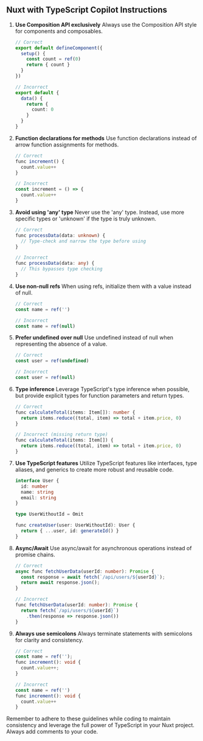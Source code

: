 ## Nuxt with TypeScript Copilot Instructions

1. **Use Composition API exclusively**
   Always use the Composition API style for components and composables.

   ```typescript
   // Correct
   export default defineComponent({
     setup() {
       const count = ref(0)
       return { count }
     }
   })

   // Incorrect
   export default {
     data() {
       return {
         count: 0
       }
     }
   }
   ```

2. **Function declarations for methods**
   Use function declarations instead of arrow function assignments for methods.

   ```typescript
   // Correct
   func increment() {
     count.value++
   }

   // Incorrect
   const increment = () => {
     count.value++
   }
   ```

3. **Avoid using 'any' type**
   Never use the 'any' type. Instead, use more specific types or 'unknown' if the type is truly unknown.

   ```typescript
   // Correct
   func processData(data: unknown) {
     // Type-check and narrow the type before using
   }

   // Incorrect
   func processData(data: any) {
     // This bypasses type checking
   }
   ```

4. **Use non-null refs**
   When using refs, initialize them with a value instead of null.

   ```typescript
   // Correct
   const name = ref('')

   // Incorrect
   const name = ref(null)
   ```

5. **Prefer undefined over null**
   Use undefined instead of null when representing the absence of a value.

   ```typescript
   // Correct
   const user = ref(undefined)

   // Incorrect
   const user = ref(null)
   ```

6. **Type inference**
   Leverage TypeScript's type inference when possible, but provide explicit types for function parameters and return types.

   ```typescript
   // Correct
   func calculateTotal(items: Item[]): number {
     return items.reduce((total, item) => total + item.price, 0)
   }

   // Incorrect (missing return type)
   func calculateTotal(items: Item[]) {
     return items.reduce((total, item) => total + item.price, 0)
   }
   ```

7. **Use TypeScript features**
   Utilize TypeScript features like interfaces, type aliases, and generics to create more robust and reusable code.

   ```typescript
   interface User {
     id: number
     name: string
     email: string
   }

   type UserWithoutId = Omit

   func createUser(user: UserWithoutId): User {
     return { ...user, id: generateId() }
   }
   ```

8. **Async/Await**
   Use async/await for asynchronous operations instead of promise chains.

   ```typescript
   // Correct
   async func fetchUserData(userId: number): Promise {
     const response = await fetch(`/api/users/${userId}`);
     return await response.json();
   }

   // Incorrect
   func fetchUserData(userId: number): Promise {
     return fetch(`/api/users/${userId}`)
       .then(response => response.json())
   }
   ```

9. **Always use semicolons**
   Always terminate statements with semicolons for clarity and consistency.

   ```typescript
   // Correct
   const name = ref('');
   func increment(): void {
     count.value++;
   }

   // Incorrect
   const name = ref('')
   func increment(): void {
     count.value++
   }
   ```

Remember to adhere to these guidelines while coding to maintain consistency and leverage the full power of TypeScript in your Nuxt project.
Always add comments to your code.